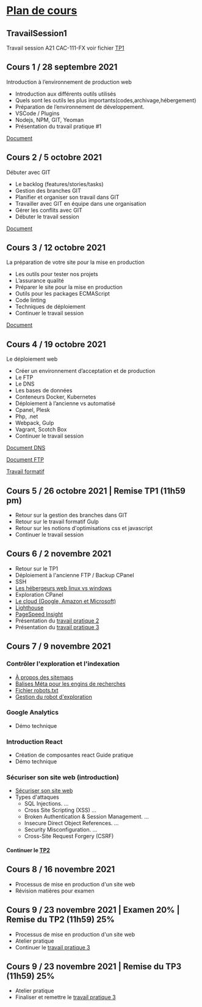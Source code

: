 # [Plan de cours](https://github.com/PLDubeFormation/TravailSession/blob/master/Pc%20-%20Mise%20en%20production%20d'un%20projet%20web%20A21%20(CAC-111-FX).pdf)
## TravailSession1
 Travail session A21 CAC-111-FX voir fichier [TP1](TP1.md)
 
## Cours 1 / 28 septembre 2021 ## 
Introduction à l’environnement de production web

- Introduction aux différents outils utilisés
- Quels sont les outils les plus importants(codes,archivage,hébergement)
- Préparation de l’environnement de développement.
- VSCode / Plugins
- Nodejs, NPM, GIT, Yeoman
- Présentation du travail pratique #1

[Document](https://github.com/PLDubeFormation/TravailSession/blob/master/Pr%C3%A9paration%20de%20l%E2%80%99environnement%20de%20travail.pdf)

## Cours 2 / 5 octobre 2021 ## 
Débuter avec GIT

- Le backlog (features/stories/tasks)
- Gestion des branches GIT
- Planifier et organiser son travail dans GIT
- Travailler avec GIT en équipe dans une organisation
- Gérer les conflits avec GIT
- Débuter le travail session

[Document](https://github.com/PLDubeFormation/TravailSession/blob/master/GIT.pdf)

## Cours 3 / 12 octobre 2021 ## 
La préparation de votre site pour la mise en production

- Les outils pour tester nos projets
- L’assurance qualité
- Préparer le site pour la mise en production
- Outils pour les packages ECMAScript
- Code linting
- Techniques de déploiement
- Continuer le travail session

[Document](https://github.com/PLDubeFormation/TravailSession/blob/master/Component%20Driven.pdf)

## Cours 4 / 19 octobre 2021 ## 
Le déploiement web

- Créer un environnement d’acceptation et de production
- Le FTP
- Le DNS
- Les bases de données
- Conteneurs Docker, Kubernetes
- Déploiement à l’ancienne vs automatisé
- Cpanel, Plesk
- Php, .net
- Webpack, Gulp
- Vagrant, Scotch Box
- Continuer le travail session

[Document DNS](https://github.com/PLDubeFormation/TravailSession/blob/master/DNS.pdf)

[Document FTP](https://github.com/PLDubeFormation/TravailSession/blob/master/FTP.pdf)

[Travail formatif](https://github.com/PLDubeFormation/TravailSession/blob/master/GULP.pdf)

## Cours 5 / 26 octobre 2021 | Remise TP1 (11h59 pm) ## 

- Retour sur la gestion des branches dans GIT
- Retour sur le travail formatif Gulp
- Retour sur les notions d'optimisations css et javascript
- Continuer le travail session

## Cours 6 / 2 novembre 2021 ## 

- Retour sur le TP1
- Déploiement à l'ancienne FTP / Backup CPanel
- SSH
- [Les hébergeurs web linux vs windows](https://github.com/PLDubeFormation/TravailSession/blob/master/Les%20diff%C3%A9rents%20types%20d%E2%80%99h%C3%A9bergement.pdf)
- Exploration CPanel
- [Le cloud (Google, Amazon et Microsoft)](https://www.datamation.com/cloud/aws-vs-azure-vs-google-cloud/)
- [Lighthouse](https://developers.google.com/web/tools/lighthouse)
- [PageSpeed Insight](https://developers.google.com/speed/pagespeed/insights)
- Présentation du [travail pratique 2](TP2.md) 
- Présentation du [travail pratique 3](https://github.com/PLDubeFormation/TravailSession/blob/master/Travail%20final.pdf) 


## Cours 7 / 9 novembre 2021 ## 

### Contrôler l'exploration et l'indexation ###
- [À propos des sitemaps](https://developers.google.com/search/docs/advanced/sitemaps/overview)
- [Balises Méta pour les engins de recherches](https://developers.google.com/search/docs/advanced/crawling/special-tags)
- [Fichier robots.txt](https://developers.google.com/search/docs/advanced/robots/intro#:~:text=txt-,A%20robots.,or%20password%2Dprotect%20the%20page.)
- [Gestion du robot d'exploration](https://developers.google.com/search/docs/advanced/crawling/ask-google-to-recrawl)

### Google Analytics ###
- Démo technique

### Introduction React ###
- Création de composantes react Guide pratique
- Démo technique

### Sécuriser son site web (introduction) ###
- [Sécuriser son site web](https://owasp.org/www-community/Vulnerability_Scanning_Tools)
- Types d'attaques
  * SQL Injections. ...
  * Cross Site Scripting (XSS) ...
  * Broken Authentication & Session Management. ...
  * Insecure Direct Object References. ...
  * Security Misconfiguration. ...
  * Cross-Site Request Forgery (CSRF) 

#### Continuer le [TP2](TP2.md) ####

## Cours 8 / 16 novembre 2021 ## 

- Processus de mise en production d'un site web
- Révision matières pour examen

## Cours 9 / 23 novembre 2021 | Examen 20% | Remise du TP2 (11h59) 25% ## 

- Processus de mise en production d'un site web
- Atelier pratique
- Continuer le [travail pratique 3](https://github.com/PLDubeFormation/TravailSession/blob/master/Travail%20final.pdf) 

## Cours 9 / 23 novembre 2021 | Remise du TP3 (11h59) 25% ##

- Atelier pratique
- Finaliser et remettre le [travail pratique 3](https://github.com/PLDubeFormation/TravailSession/blob/master/Travail%20final.pdf) 
